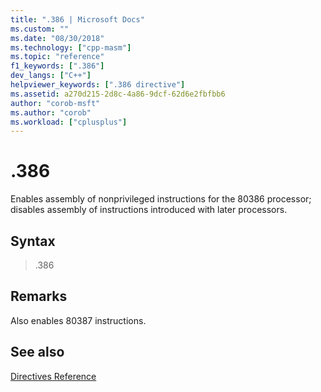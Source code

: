 ```yaml
---
title: ".386 | Microsoft Docs"
ms.custom: ""
ms.date: "08/30/2018"
ms.technology: ["cpp-masm"]
ms.topic: "reference"
f1_keywords: [".386"]
dev_langs: ["C++"]
helpviewer_keywords: [".386 directive"]
ms.assetid: a270d215-2d8c-4a86-9dcf-62d6e2fbfbb6
author: "corob-msft"
ms.author: "corob"
ms.workload: ["cplusplus"]
---
```

# .386

Enables assembly of nonprivileged instructions for the 80386 processor; disables assembly of instructions introduced with later processors.

## Syntax

> .386

## Remarks

Also enables 80387 instructions.

## See also

[Directives Reference](../../assembler/masm/directives-reference.md)<br/>